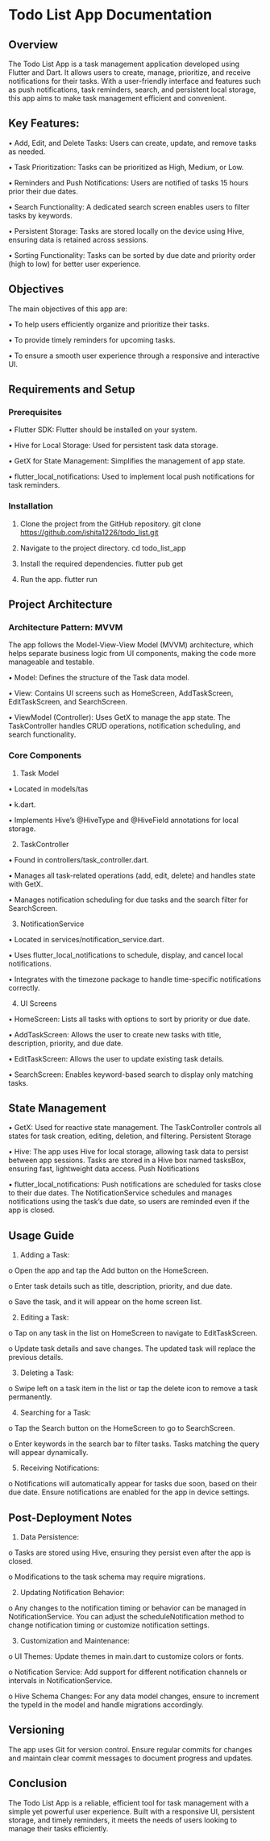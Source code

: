 # Todo List App Documentation
## Overview
The Todo List App is a task management application developed using Flutter and Dart. It allows users to create, manage, prioritize, and receive notifications for their tasks. With a user-friendly interface and features such as push notifications, task reminders, search, and persistent local storage, this app aims to make task management efficient and convenient.
## Key Features:
•	Add, Edit, and Delete Tasks: Users can create, update, and remove tasks as needed.

•	Task Prioritization: Tasks can be prioritized as High, Medium, or Low.

•	Reminders and Push Notifications: Users are notified of tasks 15 hours prior their due dates.

•	Search Functionality: A dedicated search screen enables users to filter tasks by keywords.

•	Persistent Storage: Tasks are stored locally on the device using Hive, ensuring data is retained across sessions.

•	Sorting Functionality: Tasks can be sorted by due date and priority order (high to low) for better user experience.

## Objectives
The main objectives of this app are:

•	To help users efficiently organize and prioritize their tasks.

•	To provide timely reminders for upcoming tasks.

•	To ensure a smooth user experience through a responsive and interactive UI.

## Requirements and Setup

### Prerequisites

•	Flutter SDK: Flutter should be installed on your 
system.

•	Hive for Local Storage: Used for persistent task data storage.

•	GetX for State Management: Simplifies the management of app state.

•	flutter_local_notifications: Used to implement local push notifications for task reminders.

### Installation

1.	Clone the project from the GitHub repository.
git clone https://github.com/ishita1226/todo_list.git

2.	Navigate to the project directory.
cd todo_list_app

3.	Install the required dependencies.
flutter pub get

4.	Run the app.
flutter run

## Project Architecture

### Architecture Pattern: MVVM

The app follows the Model-View-View Model (MVVM) architecture, which helps separate business logic from UI components, making the code more manageable and testable.

•	Model: Defines the structure of the Task data model.

•	View: Contains UI screens such as HomeScreen, AddTaskScreen, EditTaskScreen, and SearchScreen.

•	ViewModel (Controller): Uses GetX to manage the app state. The TaskController handles CRUD operations, notification scheduling, and search functionality.

<!-- ### Directory Structure
lib/
├── models/               # Data model definitions
│   └── task.dart         # Task model with Hive annotations
├── views/                # UI screens
│   ├── home_screen.dart  # Home screen with task list and sorting
│   ├── add_task_screen.dart   # Screen for adding new tasks
│   ├── edit_task_screen.dart  # Screen for editing existing tasks
│   └── search_screen.dart     # Search screen with keyword filtering
├── controllers/          # State management and business logic
│   └── task_controller.dart  # Controller for managing task state and notifications
│
└── services/
    └── notification_service.dart  # Handles scheduling and cancelling notifications -->
### Core Components

1. Task Model

•	Located in models/tas

•	k.dart.

•	Implements Hive’s @HiveType and @HiveField annotations for local storage.

2. TaskController

•	Found in controllers/task_controller.dart.

•	Manages all task-related operations (add, edit, delete) and handles state with GetX.

•	Manages notification scheduling for due tasks and the search filter for SearchScreen.

3. NotificationService

•	Located in services/notification_service.dart.

•	Uses flutter_local_notifications to schedule, display, and cancel local notifications.

•	Integrates with the timezone package to handle time-specific notifications correctly.

4. UI Screens

•	HomeScreen: Lists all tasks with options to sort by priority or due date.

•	AddTaskScreen: Allows the user to create new tasks with title, description, priority, and due date.

•	EditTaskScreen: Allows the user to update existing task details.

•	SearchScreen: Enables keyword-based search to display only matching tasks.

## State Management


•	GetX: Used for reactive state management. The TaskController controls all states for task creation, editing, deletion, and filtering.
Persistent Storage

•	Hive: The app uses Hive for local storage, allowing task data to persist between app sessions. Tasks are stored in a Hive box named tasksBox, ensuring fast, lightweight data access.
Push Notifications

•	flutter_local_notifications: Push notifications are scheduled for tasks close to their due dates. The NotificationService schedules and manages notifications using the task’s due date, so users are reminded even if the app is closed.

## Usage Guide

1.	Adding a Task:

o	Open the app and tap the Add button on the HomeScreen.

o	Enter task details such as title, description, priority, and due date.

o	Save the task, and it will appear on the home screen list.

2.	Editing a Task:

o	Tap on any task in the list on HomeScreen to navigate to EditTaskScreen.

o	Update task details and save changes. The updated task will replace the previous details.

3.	Deleting a Task:

o	Swipe left on a task item in the list or tap the delete icon to remove a task permanently.

4.	Searching for a Task:

o	Tap the Search button on the HomeScreen to go to SearchScreen.

o	Enter keywords in the search bar to filter tasks. Tasks matching the query will appear dynamically.

5.	Receiving Notifications:

o	Notifications will automatically appear for tasks due soon, based on their due date. Ensure notifications are enabled for the app in device settings.

## Post-Deployment Notes

1.	Data Persistence:

o	Tasks are stored using Hive, ensuring they persist even after the app is closed.

o	Modifications to the task schema may require migrations.

2.	Updating Notification Behavior:

o	Any changes to the notification timing or behavior can be managed in NotificationService. You can adjust the scheduleNotification method to change notification timing or customize notification settings.

3.	Customization and Maintenance:

o	UI Themes: Update themes in main.dart to customize colors or fonts.

o	Notification Service: Add support for different notification channels or intervals in NotificationService.

o	Hive Schema Changes: For any data model changes, ensure to increment the typeId in the model and handle migrations accordingly.

## Versioning
The app uses Git for version control. Ensure regular commits for changes and maintain clear commit messages to document progress and updates.

## Conclusion
The Todo List App is a reliable, efficient tool for task management with a simple yet powerful user experience. Built with a responsive UI, persistent storage, and timely reminders, it meets the needs of users looking to manage their tasks efficiently.


